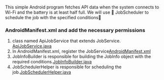 This simple Android program fetches API data when the system connects to Wi-Fi and the battery is at least half full. 
We will use 👋 JobScheduler to schedule the job with the specified conditions🚀

### AndroidManifest.xml and add the necessary permissions
<uses-permission android:name="android.permission.INTERNET" />
<uses-permission android:name="android.permission.RECEIVE_BOOT_COMPLETED" />


1)  class named ApiJobService that extends JobService. [ApiJobService.java](https://github.com/Ace1032/AndroidFundamentals/blob/main/JobSchedulerDemo/app/src/main/java/com/example/jobschedulerdemo/ApiJobService.java)
2)  In AndroidManifest.xml, register the JobService[AndroidManifest.xml](https://github.com/Ace1032/AndroidFundamentals/blob/main/JobSchedulerDemo/app/src/main/AndroidManifest.xml)
3)  JobInfoBuilder is responsible for building the JobInfo object with the required conditions.[JobInfoBuilder.java](https://github.com/Ace1032/AndroidFundamentals/blob/main/JobSchedulerDemo/app/src/main/java/com/example/jobschedulerdemo/JobInfoBuilder.java)
4)  JobSchedulerHelper is responsible for scheduling the job.[JobSchedulerHelper.java](https://github.com/Ace1032/AndroidFundamentals/blob/main/JobSchedulerDemo/app/src/main/java/com/example/jobschedulerdemo/JobSchedilerHelper.java)
    



